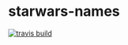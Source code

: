 # starwars-names
[![travis build](https://img.shields.io/travis/psharneja/starwars-chars.svg?style=flat-square)](https://travis-ci.org/psharneja/starwars-chars)

